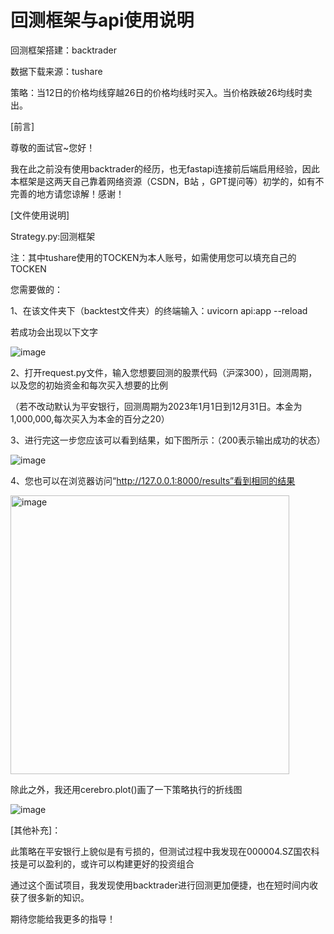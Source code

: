 # 回测框架与api使用说明
回测框架搭建：backtrader

数据下载来源：tushare

策略：当12日的价格均线穿越26日的价格均线时买入。当价格跌破26均线时卖出。


[前言]

尊敬的面试官~您好！

我在此之前没有使用backtrader的经历，也无fastapi连接前后端启用经验，因此本框架是这两天自己靠着网络资源（CSDN，B站 ，GPT提问等）初学的，如有不完善的地方请您谅解！感谢！


[文件使用说明]

Strategy.py:回测框架

注：其中tushare使用的TOCKEN为本人账号，如需使用您可以填充自己的TOCKEN

您需要做的：

1、在该文件夹下（backtest文件夹）的终端输入：uvicorn api:app --reload

若成功会出现以下文字

![image](https://github.com/user-attachments/assets/fb387a26-2fd1-4e83-b4e6-6f48c5f97c22)

2、打开request.py文件，输入您想要回测的股票代码（沪深300），回测周期，以及您的初始资金和每次买入想要的比例

 （若不改动默认为平安银行，回测周期为2023年1月1日到12月31日。本金为1,000,000,每次买入为本金的百分之20）
 
3、进行完这一步您应该可以看到结果，如下图所示：（200表示输出成功的状态）

![image](https://github.com/user-attachments/assets/592964a4-e1ef-42f8-8153-557835b5e88c)


4、您也可以在浏览器访问“http://127.0.0.1:8000/results”看到相同的结果

<img width="446" alt="image" src="https://github.com/user-attachments/assets/8cb1e49f-c240-4f0d-9d12-d7ee80c77346">



除此之外，我还用cerebro.plot()画了一下策略执行的折线图

![image](https://github.com/user-attachments/assets/bb857171-f5f2-4767-a3db-59945a7cfa40)



[其他补充]：

此策略在平安银行上貌似是有亏损的，但测试过程中我发现在000004.SZ国农科技是可以盈利的，或许可以构建更好的投资组合 

通过这个面试项目，我发现使用backtrader进行回测更加便捷，也在短时间内收获了很多新的知识。

期待您能给我更多的指导！



